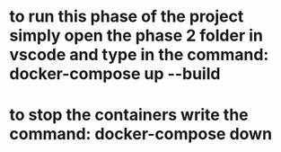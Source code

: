 # to run this phase of the project simply open the phase 2 folder in vscode and type in the command: docker-compose up --build
# to stop the containers write the command: docker-compose down
